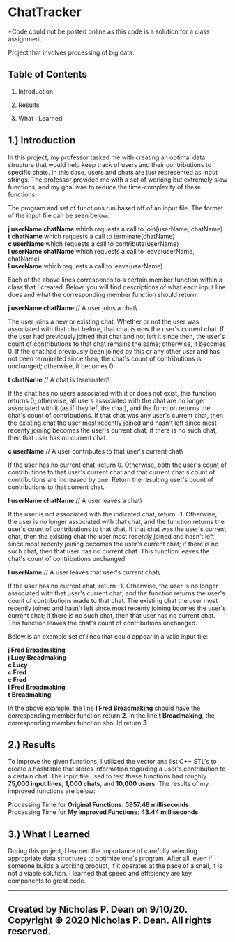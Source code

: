 # ChatTracker

*Code could not be posted online as this code is a solution for a class assignment.

Project that involves processing of big data.

   Table of Contents
   -----------------

   1. Introduction 

   2. Results 

   3. What I Learned


1.) Introduction 
   --------------------------------

In this project, my professor tasked me with creating an optimal data structure that would help keep track of users and their contributions to specific chats. In this case, users and chats are just represented as input strings. The professor provided me with a set of working but extremely slow functions, and my goal was to reduce the time-complexity of these functions.

The program and set of functions run based off of an input file. The format of the input file can be seen below:

**j userName chatName**  which requests a call to join(userName, chatName)\
**t chatName**           which requests a call to terminate(chatName)\
**c userName**           which requests a call to contribute(userName)\
**l userName chatName**  which requests a call to leave(userName, chatName)\
**l userName**           which requests a call to leave(userName)

Each of the above lines corresponds to a certain member function within a class that I created. Below, you will find descriptions of what each input line does and what the corresponding member function should return:

**j userName chatName** // A user joins a chat\

The user joins a new or existing chat. Whether or not the user was associated with that chat before, that chat is now the user's current chat. If the user had previously joined that chat and not left it since then, the user's count of contributions to that chat remains the same; otherwise, it becomes 0. If the chat had previously been joined by this or any other user and has not been terminated since then, the chat's count of contributions is unchanged; otherwise, it becomes 0.

**t chatName** // A chat is terminated\

If the chat has no users associated with it or does not exist, this function returns 0; otherwise, all users associated with the chat are no longer associated with it (as if they left the chat), and the function returns the chat's count of contributions. If that chat was any user's current chat, then the existing chat the user most recently joined and hasn't left since most recenty joining becomes the user's current chat; if there is no such chat, then that user has no current chat.

  
**c userName** // A user contributes to that user's current chat\

If the user has no current chat, return 0. Otherwise, both the user's count of contributions to that user's current chat and that current chat's count of contributions are increased by one. Return the resulting user's count of contributions to that current chat.

**l userName chatName** // A user leaves a chat\

If the user is not associated with the indicated chat, return -1. Otherwise, the user is no longer associated with that chat, and the function returns the user's count of contributions to that chat. If that chat was the user's current chat, then the existing chat the user most recently joined and hasn't left since most recenty joining becomes the user's current chat; if there is no such chat, then that user has no current chat. This function leaves the chat's count of contributions unchanged.
  
**l userName** // A user leaves that user's current chat\

If the user has no current chat, return -1. Otherwise, the user is no longer associated with that user's current chat, and the function returns the user's count of contributions made to that chat. The existing chat the user most recently joined and hasn't left since most recenty joining bcomes the user's current chat; if there is no such chat, then that user has no current chat. This function leaves the chat's count of contributions unchanged.

Below is an example set of lines that could appear in a valid input file:

**j Fred Breadmaking\
j Lucy Breadmaking\
c Lucy\
c Fred\
c Fred\
l Fred Breadmaking\
t Breadmaking**

In the above example, the line **l Fred Breadmaking** should have the corresponding member function return **2**. In the line **t Breadmaking**, the corresponding member function should return **3**.

2.) Results 
   -------------------

To improve the given functions, I utilized the vector and list C++ STL's to create a hashtable that stores information regarding a user's contribution to a certain chat. The input file used to test these functions had roughly **75,000 input lines**, **1,000 chats**, and **10,000 users**. The results of my improved functions are below:

Processing Time for **Original Functions**:    **5957.48 milliseconds**  
Processing Time for **My Improved Functions**: **43.44 milliseconds**

3.) What I Learned
   ------------

During this project, I learned the importance of carefully selecting appropriate data structures to optimize one's program. After all, even if someone builds a working product, if it operates at the pace of a snail, it is not a viable solution. I learned that speed and efficiency are key components to great code. 

------------------------------------------------------------------------
Created by Nicholas P. Dean on 9/10/20.
Copyright © 2020 Nicholas P. Dean. All rights reserved. 
------------------------------------------------------------------------
